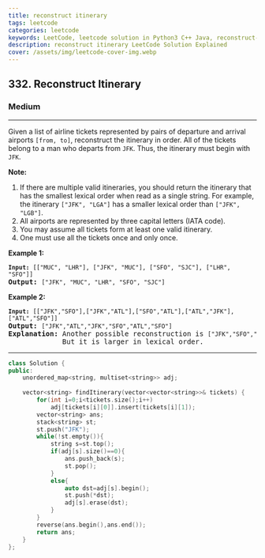 ```yaml
---
title: reconstruct itinerary
tags: leetcode
categories: leetcode
keywords: LeetCode, leetcode solution in Python3 C++ Java, reconstruct-itinerary solution
description: reconstruct itinerary LeetCode Solution Explained
cover: /assets/img/leetcode-cover-img.webp
---
```





<h2>332. Reconstruct Itinerary</h2><h3>Medium</h3><hr><div><p>Given a list of airline tickets represented by pairs of departure and arrival airports <code>[from, to]</code>, reconstruct the itinerary in order. All of the tickets belong to a man who departs from <code>JFK</code>. Thus, the itinerary must begin with <code>JFK</code>.</p>

<p><b>Note:</b></p>

<ol>
	<li>If there are multiple valid itineraries, you should return the itinerary that has the smallest lexical order when read as a single string. For example, the itinerary <code>["JFK", "LGA"]</code> has a smaller lexical order than <code>["JFK", "LGB"]</code>.</li>
	<li>All airports are represented by three capital letters (IATA code).</li>
	<li>You may assume all tickets form at least one valid itinerary.</li>
	<li>One must use all the tickets once and only once.</li>
</ol>

<p><b>Example 1:</b></p>

<pre><code><strong>Input: </strong></code><code>[["MUC", "LHR"], ["JFK", "MUC"], ["SFO", "SJC"], ["LHR", "SFO"]]</code>
<strong>Output: </strong><code>["JFK", "MUC", "LHR", "SFO", "SJC"]</code>
</pre>

<p><b>Example 2:</b></p>

<pre><code><strong>Input: </strong></code><code>[["JFK","SFO"],["JFK","ATL"],["SFO","ATL"],["ATL","JFK"],["ATL","SFO"]]</code>
<strong>Output: </strong><code>["JFK","ATL","JFK","SFO","ATL","SFO"]</code>
<strong>Explanation: </strong>Another possible reconstruction is <code>["JFK","SFO","ATL","JFK","ATL","SFO"]</code>.
&nbsp;            But it is larger in lexical order.
</pre>
</div>

---




```cpp
class Solution {
public:
    unordered_map<string, multiset<string>> adj;
    
    vector<string> findItinerary(vector<vector<string>>& tickets) {
        for(int i=0;i<tickets.size();i++)
            adj[tickets[i][0]].insert(tickets[i][1]);
        vector<string> ans;
        stack<string> st;
        st.push("JFK");
        while(!st.empty()){
            string s=st.top();
            if(adj[s].size()==0){
                ans.push_back(s);
                st.pop();
            }
            else{
                auto dst=adj[s].begin();
                st.push(*dst);
                adj[s].erase(dst);
            }
        }
        reverse(ans.begin(),ans.end());
        return ans;
    }
};
```
